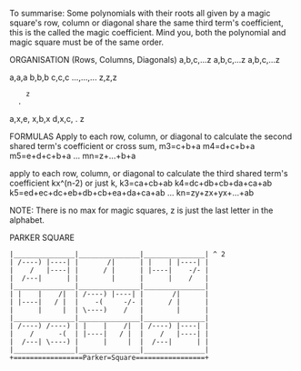 To summarise: Some polynomials with their roots all given by a magic square's row, column or diagonal share the same third term's coefficient, this is the called the magic coefficient. Mind you, both the polynomial and magic square must be of the same order. 

ORGANISATION (Rows, Columns, Diagonals)
a,b,c,...z
a,b,c,...z
a,b,c,...z

a,a,a
b,b,b
c,c,c
...,...,...
z,z,z

        z
      .
a,x,e,
x,b,x
d,x,c,
       .
         z

FORMULAS
Apply to each row, column, or diagonal to calculate the second shared term's coefficient or cross sum,
m3=c+b+a
m4=d+c+b+a
m5=e+d+c+b+a
...
mn=z+...+b+a

apply to each row, column, or diagonal to calculate the third shared term's coefficient kx^(n-2) or just k,
k3=ca+cb+ab
k4=dc+db+cb+da+ca+ab
k5=ed+ec+dc+eb+db+cb+ea+da+ca+ab
...
kn=zy+zx+yx+...+ab

NOTE: There is no max for magic squares, z is just the last letter in the alphabet.

PARKER SQUARE
```
|_______________|_______________|_______________| ^ 2
| /----) |----| |       /|      | |    | |----| |
|    /   |----| |      / |      | |----|    -/- |
|  /---|      | |        |      |      |    /   |
|_______________|_______________|_______________|
| |    |    /|  | /----) |----| |       /|      |
| |----|   / |  |    -(     -/- |      / |      |
|      |     |  | \----)    /   |        |      |
|_______________|_______________|_______________|
| /----) /----) | |    |    /|  | /----) |----| |
|    /      -(  | |----|   / |  |    /   |----| |
|  /---| \----) |      |     |  |  /---|      | |
|_______________|_______________|_______________|
+=================Parker=Square=================+
```